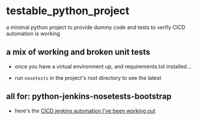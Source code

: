 # testable_python_project
a minimal python project to provide dummy code and tests to verify CICD automation is working

a mix of working and broken unit tests
--------------------------------------

* once you have a virtual environment up, and requirements.txt installed...

* run `nosetests` in the project's root directory to see the latest


all for: python-jenkins-nosetests-bootstrap
-------------------------------------------

* here's the [CICD jenkins automation I've been working out](https://github.com/devinshields/python-jenkins-nosetests-bootstrap)
